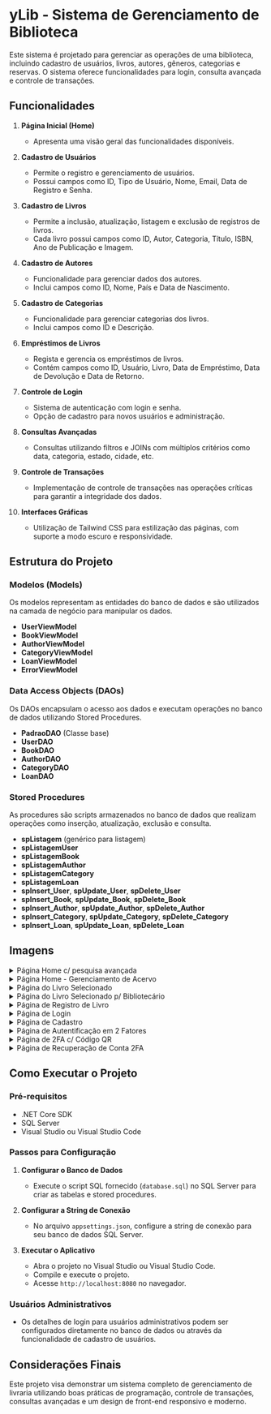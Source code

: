 # yLib - Sistema de Gerenciamento de Biblioteca

Este sistema é projetado para gerenciar as operações de uma biblioteca, incluindo cadastro de usuários, livros, autores, gêneros, categorias e reservas. O sistema oferece funcionalidades para login, consulta avançada e controle de transações.

## Funcionalidades

1. **Página Inicial (Home)**
   - Apresenta uma visão geral das funcionalidades disponíveis.

2. **Cadastro de Usuários**
   - Permite o registro e gerenciamento de usuários.
   - Possui campos como ID, Tipo de Usuário, Nome, Email, Data de Registro e Senha.

3. **Cadastro de Livros**
   - Permite a inclusão, atualização, listagem e exclusão de registros de livros.
   - Cada livro possui campos como ID, Autor, Categoria, Título, ISBN, Ano de Publicação e Imagem.

4. **Cadastro de Autores**
   - Funcionalidade para gerenciar dados dos autores.
   - Inclui campos como ID, Nome, País e Data de Nascimento.

5. **Cadastro de Categorias**
   - Funcionalidade para gerenciar categorias dos livros.
   - Inclui campos como ID e Descrição.

6. **Empréstimos de Livros**
   - Regista e gerencia os empréstimos de livros.
   - Contém campos como ID, Usuário, Livro, Data de Empréstimo, Data de Devolução e Data de Retorno.

7. **Controle de Login**
   - Sistema de autenticação com login e senha.
   - Opção de cadastro para novos usuários e administração.

8. **Consultas Avançadas**
   - Consultas utilizando filtros e JOINs com múltiplos critérios como data, categoria, estado, cidade, etc.

9. **Controle de Transações**
   - Implementação de controle de transações nas operações críticas para garantir a integridade dos dados.

10. **Interfaces Gráficas**
    - Utilização de Tailwind CSS para estilização das páginas, com suporte a modo escuro e responsividade.

## Estrutura do Projeto

### Modelos (Models)
Os modelos representam as entidades do banco de dados e são utilizados na camada de negócio para manipular os dados.

- **UserViewModel**
- **BookViewModel**
- **AuthorViewModel**
- **CategoryViewModel**
- **LoanViewModel**
- **ErrorViewModel**

### Data Access Objects (DAOs)
Os DAOs encapsulam o acesso aos dados e executam operações no banco de dados utilizando Stored Procedures.

- **PadraoDAO<T>** (Classe base)
- **UserDAO**
- **BookDAO**
- **AuthorDAO**
- **CategoryDAO**
- **LoanDAO**

### Stored Procedures
As procedures são scripts armazenados no banco de dados que realizam operações como inserção, atualização, exclusão e consulta.

- **spListagem** (genérico para listagem)
- **spListagemUser**
- **spListagemBook**
- **spListagemAuthor**
- **spListagemCategory**
- **spListagemLoan**
- **spInsert_User**, **spUpdate_User**, **spDelete_User**
- **spInsert_Book**, **spUpdate_Book**, **spDelete_Book**
- **spInsert_Author**, **spUpdate_Author**, **spDelete_Author**
- **spInsert_Category**, **spUpdate_Category**, **spDelete_Category**
- **spInsert_Loan**, **spUpdate_Loan**, **spDelete_Loan**

## Imagens
<details>
<summary>Página Home c/ pesquisa avançada</summary>

![Home com pesquisa](img/pesquisa_avancada.png)

</details>

<details>
<summary>Página Home - Gerenciamento de Acervo</summary>

![Gerenciamento de Acervo](img/bibliotecario_gerenciamento.png)

</details>

<details>
<summary>Página do Livro Selecionado</summary>

![Livro selecionado](img/usuario_livro.png)

</details>

<details>
<summary>Página do Livro Selecionado p/ Bibliotecário</summary>

![Livro selecionado, bibliotecário](img/bibliotecario_livro.png)

</details>

<details>
<summary>Página de Registro de Livro</summary>

![Registro de livro](img/registrar_livro.png)

</details>

<details>
<summary>Página de Login</summary>

![Login](img/login.png)

</details>

<details>
<summary>Página de Cadastro</summary>

![Cadastro](img/cadastro.png)
</details>

<details>
<summary>Página de Autentificação em 2 Fatores</summary>

![2FA](img/2fa.png)

</details>

<details>
<summary>Página de 2FA c/ Código QR</summary>

![QR Code](img/2fa_qr.png)

</details>

<details>
<summary>Página de Recuperação de Conta 2FA</summary>

![Diagrama](img/2fa_recuperacao.png)

</details>

## Como Executar o Projeto

### Pré-requisitos
- .NET Core SDK
- SQL Server
- Visual Studio ou Visual Studio Code

### Passos para Configuração

1. **Configurar o Banco de Dados**
   - Execute o script SQL fornecido (`database.sql`) no SQL Server para criar as tabelas e stored procedures.

2. **Configurar a String de Conexão**
   - No arquivo `appsettings.json`, configure a string de conexão para seu banco de dados SQL Server.

3. **Executar o Aplicativo**
   - Abra o projeto no Visual Studio ou Visual Studio Code.
   - Compile e execute o projeto.
   - Acesse `http://localhost:8080` no navegador.

### Usuários Administrativos
- Os detalhes de login para usuários administrativos podem ser configurados diretamente no banco de dados ou através da funcionalidade de cadastro de usuários.

## Considerações Finais

Este projeto visa demonstrar um sistema completo de gerenciamento de livraria utilizando boas práticas de programação, controle de transações, consultas avançadas e um design de front-end responsivo e moderno.